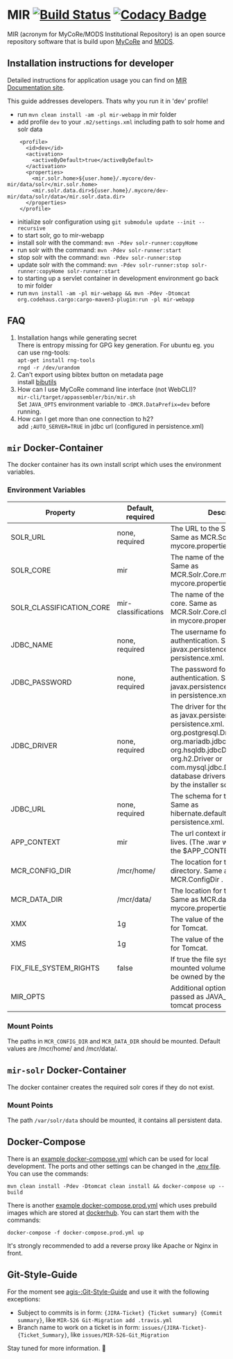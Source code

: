 # MIR [![Build Status](https://travis-ci.org/MyCoRe-Org/mir.svg?branch=master)](https://travis-ci.org/MyCoRe-Org/mir) [![Codacy Badge](https://app.codacy.com/project/badge/Grade/edf89bf4bb564a56b74aeb3d3e6474a4)](https://www.codacy.com/gh/MyCoRe-Org/mir/dashboard?utm_source=github.com&amp;utm_medium=referral&amp;utm_content=MyCoRe-Org/mir&amp;utm_campaign=Badge_Grade)
MIR (acronym for MyCoRe/MODS Institutional Repository) is an open source repository software that is build upon [MyCoRe](https://github.com/MyCoRe-Org/mycore) and [MODS](http://www.loc.gov/standards/mods/).


## Installation instructions for developer
Detailed instructions for application usage you can find on [MIR Documentation site](https://www.mycore.de/documentation/apps/mir/mir_install/).

This guide addresses developers. Thats why you run it in 'dev' profile!
 - run `mvn clean install -am -pl mir-webapp` in mir folder
 - add profile `dev` to your `.m2/settings.xml` including path to solr home and solr data  
```
    <profile>
      <id>dev</id>
      <activation>
        <activeByDefault>true</activeByDefault>
      </activation>
      <properties>
        <mir.solr.home>${user.home}/.mycore/dev-mir/data/solr</mir.solr.home>
        <mir.solr.data.dir>${user.home}/.mycore/dev-mir/data/solr/data</mir.solr.data.dir>
      </properties>
    </profile>
```
 - initialize solr configuration using `git submodule update --init --recursive`
 - to start solr, go to mir-webapp
  - install solr with the command: `mvn -Pdev solr-runner:copyHome`
  - run solr with the command: `mvn -Pdev solr-runner:start`
  - stop solr with the command: `mvn -Pdev solr-runner:stop`
  - update solr with the command: `mvn -Pdev solr-runner:stop solr-runner:copyHome solr-runner:start`
 - to starting up a servlet container in development environment go back to mir folder
  - run `mvn install -am -pl mir-webapp && mvn -Pdev -Dtomcat org.codehaus.cargo:cargo-maven3-plugin:run -pl mir-webapp`

## FAQ
 1. Installation hangs while generating secret  
    There is entropy missing for GPG key generation. For ubuntu eg. you can use rng-tools:  
    `apt-get install rng-tools`  
    `rngd -r /dev/urandom`
 1. Can't export using bibtex button on metadata page  
    install [bibutils](https://sourceforge.net/projects/bibutils/)
 1. How can I use MyCoRe command line interface (not WebCLI)?  
    `mir-cli/target/appassembler/bin/mir.sh`  
    Set `JAVA_OPTS` environment variable to `-DMCR.DataPrefix=dev` before running.
 1. How can I get more than one connection to h2?  
    add `;AUTO_SERVER=TRUE` in jdbc url (configured in persistence.xml)

## `mir` Docker-Container
The docker container has its own install script which uses the environment variables.

### Environment Variables
| Property                 | Default,  required  | Description                                                                                                                                                                                                                                                                          |
|--------------------------|---------------------|--------------------------------------------------------------------------------------------------------------------------------------------------------------------------------------------------------------------------------------------------------------------------------------|
| SOLR_URL                 | none, required      | The URL to the SOLR Server. Same as MCR.Solr.ServerURL in mycore.properties.                                                                                                                                                                                                         |
| SOLR_CORE                | mir                 | The name of the Solr main core. Same as MCR.Solr.Core.main.Name in mycore.properties.                                                                                                                                                                                                |
| SOLR_CLASSIFICATION_CORE | mir-classifications | The name of the Solr classification core. Same as MCR.Solr.Core.classification.Name in mycore.properties.                                                                                                                                                                            |
| JDBC_NAME                | none, required      | The username for the Database authentication. Same as javax.persistence.jdbc.user in persistence.xml.                                                                                                                                                                                |
| JDBC_PASSWORD            | none, required      | The password for the Database authentication. Same as javax.persistence.jdbc.password in persistence.xml.                                                                                                                                                                            |
| JDBC_DRIVER              | none, required      | The driver for the Database. Same as javax.persistence.jdbc.driver in persistence.xml.   If you use org.postgresql.Driver, org.mariadb.jdbc.Driver, org.hsqldb.jdbcDriver, org.h2.Driver or com.mysql.jdbc.Driver the right database drivers get downloaded by the installer script. |
| JDBC_URL                 | none, required      | The schema for the Database. Same as hibernate.default_schema in persistence.xml.                                                                                                                                                                                                    |
| APP_CONTEXT              | mir                 | The url context in which the app lives. (The .war will be renamed to the $APP_CONTEXT.war)                                                                                                                                                                                           |
| MCR_CONFIG_DIR           | /mcr/home/          | The location for the home directory. Same as the MCR.ConfigDir .                                                                                                                                                                                                                     |
| MCR_DATA_DIR             | /mcr/data/          | The location for the data directory. Same as MCR.datadir in mycore.properties.                                                                                                                                                                                                       |
| XMX                      | 1g                  | The value of the -Xmx parameter for Tomcat.                                                                                                                                                                                                                                          |
| XMS                      | 1g                  | The value of the -Xms parameter for Tomcat.                                                                                                                                                                                                                                          |
| FIX_FILE_SYSTEM_RIGHTS   | false               | If true the file system rights of the mounted volumes get corrected to be owned by the right user.                                                                                                                                                                                   |
| MIR_OPTS                 |                     | Additional options which will be passed as JAVA_OPTS to the tomcat process                                                                                                                                                                                                           |

### Mount Points

The paths in `MCR_CONFIG_DIR` and `MCR_DATA_DIR` should be mounted. Default values are /mcr/home/ and /mcr/data/.

## `mir-solr` Docker-Container
The docker container creates the required solr cores if they do not exist.

### Mount Points

The path `/var/solr/data` should be mounted, it contains all persistent data.

## Docker-Compose

There is an [example docker-compose.yml](docker-compose.yml) which can be used for local development. 
The ports and other settings can be changed in the [.env file](.env). You can use the commands:
```shell
mvn clean install -Pdev -Dtomcat clean install && docker-compose up --build
```

There is another [example docker-compose.prod.yml](docker-compose.prod.yml) which uses prebuild images which are stored at [dockerhub](https://hub.docker.com/u/mycoreorg). 
You can start them with the commands:
```shell
docker-compose -f docker-compose.prod.yml up
```

It's strongly recommended to add a reverse proxy like Apache or Nginx in front. 

## Git-Style-Guide
For the moment see [agis-:Git-Style-Guide](https://github.com/agis-/git-style-guide) and use it with the following exceptions:
 - Subject to commits is in form: `{JIRA-Ticket} {Ticket summary} {Commit summary}`, like `MIR-526 Git-Migration add .travis.yml`
 - Branch name to work on a ticket is in form: `issues/{JIRA-Ticket}-{Ticket_Summary}`, like `issues/MIR-526-Git_Migration`

Stay tuned for more information. :bow:
